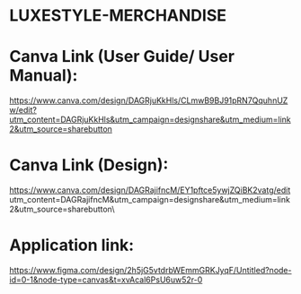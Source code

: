 # LUXESTYLE-MERCHANDISE

# Canva Link (User Guide/ User Manual): 
https://www.canva.com/design/DAGRjuKkHls/CLmwB9BJ91pRN7QquhnUZw/edit?utm_content=DAGRjuKkHls&utm_campaign=designshare&utm_medium=link2&utm_source=sharebutton

# Canva Link (Design): 
https://www.canva.com/design/DAGRajifncM/EY1pftce5ywjZQiBK2vatg/edit utm_content=DAGRajifncM&utm_campaign=designshare&utm_medium=link2&utm_source=sharebutton\

# Application link: 
https://www.figma.com/design/2h5jG5vtdrbWEmmGRKJyqF/Untitled?node-id=0-1&node-type=canvas&t=xvAcal6PsU6uw52r-0
